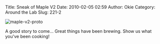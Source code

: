 Title: Sneak of Maple V2
Date: 2010-02-05 02:59
Author: Okie
Category: Around the Lab
Slug: 221-2

![maple-v2-proto][maple-v2-proto]

A good story to come... Great things have been brewing. Show us what
you've been cooking!

  [maple-v2-proto]: http://blogs.leaflabs.com/wp-content/uploads/maple-v2-proto1-1024x691.jpg "maple-v2-proto"
